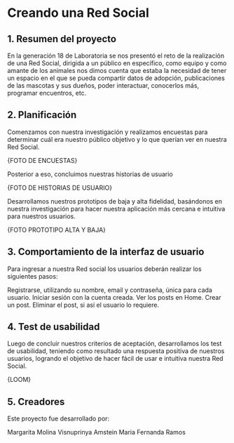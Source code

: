 # Creando una Red Social

## 1. Resumen del proyecto

En la generación 18 de Laboratoria se nos presentó el reto de la realización de una Red Social, dirigida a un público en específico, como equipo y como amante de los animales nos dimos cuenta que estaba la necesidad de tener un espacio en el que se pueda compartir datos de adopción, publicaciones de las mascotas y sus dueños, poder interactuar, conocerlos más, programar encuentros, etc.

## 2. Planificación

Comenzamos con nuestra investigación y realizamos encuestas para determinar cuál era nuestro público objetivo y lo que querían ver en nuestra Red Social.

{FOTO DE ENCUESTAS}

Posterior a eso, concluimos nuestras historias de usuario

{FOTO DE HISTORIAS DE USUARIO}

Desarrollamos nuestros prototipos de baja y alta fidelidad, basándonos en nuestra investigación para hacer nuestra aplicación más cercana e intuitiva para nuestros usuarios.

{FOTO PROTOTIPO ALTA Y BAJA}

## 3. Comportamiento de la interfaz de usuario

Para ingresar a nuestra Red social los usuarios deberán realizar los siguientes pasos:

Registrarse, utilizando su nombre, email y contraseña, única para cada usuario. 
Iniciar sesión con la cuenta creada.
Ver los posts en Home.
Crear un post.
Eliminar el post, si así el usuario lo requiere.

## 4. Test de usabilidad

Luego de concluir nuestros criterios de aceptación, desarrollamos los test de usabilidad, teniendo como resultado una respuesta positiva de nuestros usuarios, logrando el objetivo de hacer fácil de usar e intuitiva nuestra Red Social.

{LOOM}

## 5. Creadores

Este proyecto fue desarrollado por:

Margarita Molina
Visnuprinya Amstein
Maria Fernanda Ramos